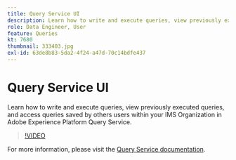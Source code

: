 ```yaml
---
title: Query Service UI
description: Learn how to write and execute queries, view previously executed queries, and access queries saved by others users within your IMS Organization in Adobe Experience Platform Query Service.
role: Data Engineer, User
feature: Queries
kt: 7680
thumbnail: 333403.jpg
exl-id: 63de8b83-5da2-4f24-a47d-70c14bdfe437
---
```

# Query Service UI

Learn how to write and execute queries, view previously executed queries, and access queries saved by others users within your IMS Organization in Adobe Experience Platform Query Service. 

>[!VIDEO](https://video.tv.adobe.com/v/333403?quality=12&learn=on)

For  more information, please visit the [Query Service documentation](https://experienceleague.adobe.com/docs/experience-platform/query/home.html).
